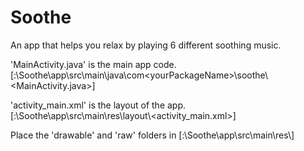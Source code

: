 # Soothe
An app that helps you relax by playing 6 different soothing music.


'MainActivity.java' is the main app code. [<yourDrive>:\Soothe\app\src\main\java\com\<yourPackageName>\soothe\\<MainActivity.java>]

'activity_main.xml' is the layout of the app. [<yourDrive>:\Soothe\app\src\main\res\layout\\<activity_main.xml>]
 
 Place the 'drawable' and 'raw' folders in [<yourDrive>:\Soothe\app\src\main\res\\<here>]
